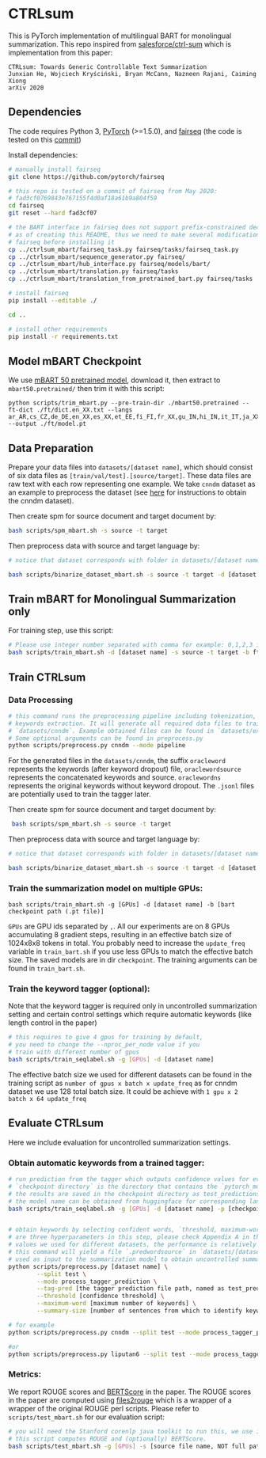 # CTRLsum
This is PyTorch implementation of multilingual BART for monolingual summarization. This repo inspired from [salesforce/ctrl-sum](https://github.com/salesforce/ctrl-sum) which is implementation from this paper:

```
CTRLsum: Towards Generic Controllable Text Summarization
Junxian He, Wojciech Kryściński, Bryan McCann, Nazneen Rajani, Caiming Xiong
arXiv 2020
```
 


## Dependencies
The code requires Python 3, [PyTorch](https://pytorch.org/) (>=1.5.0), and [fairseq](https://github.com/pytorch/fairseq) (the code is tested on this [commit](https://github.com/pytorch/fairseq/commit/fad3cf0769843e767155f4d0af18a61b9a804f59))

Install dependencies:
```bash
# manually install fairseq
git clone https://github.com/pytorch/fairseq

# this repo is tested on a commit of fairseq from May 2020:
# fad3cf0769843e767155f4d0af18a61b9a804f59
cd fairseq
git reset --hard fad3cf07

# the BART interface in fairseq does not support prefix-constrained decoding
# as of creating this README, thus we need to make several modifications to 
# fairseq before installing it
cp ../ctrlsum_mbart/fairseq_task.py fairseq/tasks/fairseq_task.py
cp ../ctrlsum_mbart/sequence_generator.py fairseq/
cp ../ctrlsum_mbart/hub_interface.py fairseq/models/bart/
cp ../ctrlsum_mbart/translation.py fairseq/tasks
cp ../ctrlsum_mbart/translation_from_pretrained_bart.py fairseq/tasks

# install fairseq
pip install --editable ./

cd ..

# install other requirements
pip install -r requirements.txt
```
## Model mBART Checkpoint
We use [mBART 50 pretrained model](https://dl.fbaipublicfiles.com/fairseq/models/mbart50/mbart50.pretrained.tar.gz), download it, then extract to `mbart50.pretrained/` then trim it with this script:
```
python scripts/trim_mbart.py --pre-train-dir ./mbart50.pretrained --ft-dict ./ft/dict.en_XX.txt --langs ar_AR,cs_CZ,de_DE,en_XX,es_XX,et_EE,fi_FI,fr_XX,gu_IN,hi_IN,it_IT,ja_XX,kk_KZ,ko_KR,lt_LT,lv_LV,my_MM,ne_NP,nl_XX,ro_RO,ru_RU,si_LK,tr_TR,vi_VN,zh_CN,af_ZA,az_AZ,bn_IN,fa_IR,he_IL,hr_HR,id_ID,ka_GE,km_KH,mk_MK,ml_IN,mn_MN,mr_IN,pl_PL,ps_AF,pt_XX,sv_SE,sw_KE,ta_IN,te_IN,th_TH,tl_XX,uk_UA,ur_PK,xh_ZA,gl_ES,sl_SI --output ./ft/model.pt
```
## Data Preparation
Prepare your data files into `datasets/[dataset name]`, which should consist of six data files as `[train/val/test].[source/target]`. These data files are raw text with each row representing one example. We take `cnndm` dataset as an example to preprocess the dataset (see [here](https://github.com/pytorch/fairseq/blob/master/examples/bart/README.summarization.md) for instructions to obtain the cnndm dataset).

Then create spm for source document and target document by: 

```bash
bash scripts/spm_mbart.sh -s source -t target
```

Then preprocess data with source and target language by:
```bash
# notice that dataset corresponds with folder in datasets/[dataset name], and please see mbart50.pretrained for available language dictionaries. As for english dataset we use dict.en_XX.txt

bash scripts/binarize_dataset_mbart.sh -s source -t target -d [dataset name] -l mbart50.pretrained/[language dictionary]
```
## Train mBART for Monolingual Summarization only
For training step, use this script:

```bash
# Please use integer number separated with comma for example: 0,1,2,3 if you would want to use multiple GPUs. As for language id please refer to available languages from Model mBART Checkpoint section, for English dataset we use en_XX
bash scripts/train_mbart.sh -d [dataset name] -s source -t target -b ft/model.pt -g [GPU id] -i [language id]
```
## Train CTRLsum

### Data Processing
```bash
# this command runs the preprocessing pipeline including tokenization, truncation, and 
# keywords extraction. It will generate all required data files to train CTRLsum into 
# `datasets/cnndm`. Example obtained files can be found in `datasets/example_dataset`
# Some optional arguments can be found in preprocess.py
python scripts/preprocess.py cnndm --mode pipeline
```
For the generated files in the `datasets/cnndm`, the suffix `oracleword` represents the keywords (after keyword dropout) file, `oraclewordsource` represents the concatenated keywords and source. `oraclewordns` represents the original keywords without keyword dropout. The `.jsonl` files are potentially used to train the tagger later.

Then create spm for source document and target document by: 

```bash
 bash scripts/spm_mbart.sh -s source -t target
```

Then preprocess data with source and target language by:
```bash
# notice that dataset corresponds with folder in datasets/[dataset name], and please see mbart50.pretrained for available language dictionaries. As for english dataset we use dict.en_XX.txt

bash scripts/binarize_dataset_mbart.sh -s source -t target -d [dataset name] -l mbart50.pretrained/[language dictionary]
```
### Train the summarization model on multiple GPUs:

```
bash scripts/train_mbart.sh -g [GPUs] -d [dataset name] -b [bart checkpoint path (.pt file)]
```
`GPUs` are GPU ids separated by `,`. All our experiments are on 8 GPUs accumulating 8 gradient steps, resulting in an effective batch size of 1024x8x8 tokens in total. You probably need to increase the `update_freq` variable in `train_bart.sh` if you use less GPUs to match the effective batch size. The saved models are in dir `checkpoint`. The training arguments can be found in `train_bart.sh`.



### Train the keyword tagger (optional):
Note that the keyword tagger is required only in uncontrolled summarization setting and certain control settings which require automatic keywords (like length control in the paper)
```bash
# this requires to give 4 gpus for training by default,
# you need to change the --nproc_per_node value if you 
# train with different number of gpus
bash scripts/train_seqlabel.sh -g [GPUs] -d [dataset name]
```

The effective batch size we used for different datasets can be found in the training script as `number of gpus x batch x update_freq` as for cnndm dataset we use 128 total batch size. It could be achieve with `1 gpu x 2 batch x 64 update_freq `



## Evaluate CTRLsum
Here we include evaluation for uncontrolled summarization settings. 

### Obtain automatic keywords from a trained tagger:

```bash
# run prediction from the tagger which outputs confidence values for every token
# `checkpoint directory` is the directory that contains the `pytorch_model.bin` checkpoint.
# the results are saved in the checkpoint directory as test_predictions.txt
# the model name can be obtained from huggingface for corresponding language.
bash scripts/train_seqlabel.sh -g [GPUs] -d [dataset name] -p [checkpoint directory] -m [model name]


# obtain keywords by selecting confident words, `threshold, maximum-word, and summary-size` 
# are three hyperparameters in this step, please check Appendix A in the paper for specific
# values we used for different datasets, the performance is relatively robust
# this command will yield a file `.predwordsource` in `datasets/[dataset name]` which can be
# used as input to the summarization model to obtain uncontrolled summaries
python scripts/preprocess.py [dataset name] \
		--split test \
		--mode process_tagger_prediction \
		--tag-pred [the tagger prediction file path, named as test_predictions.txt] \
		--threshold [confidence threshold] \
		--maximum-word [maximum number of keywords] \
		--summary-size [number of sentences from which to identify keywords]

# for example 
python scripts/preprocess.py cnndm --split test --mode process_tagger_prediction --threshold 0.25 --maximum-word 30 --summary-size 10 --lang en --tag-pred checkpoint/seqlabel/cnndm/20210528/cnndm.bert-large-cased.bsz4.uf32.gpu7/test_predictions.txt

#or
python scripts/preprocess.py liputan6 --split test --mode process_tagger_prediction --threshold 0.25 --maximum-word 30 --summary-size 10 --lang id --tag-pred checkpoint/seqlabel/liputan6/20210522/liputan6.indobenchmark/indobert-large-p2.bsz8.uf4.gpu3/test_predictions.txt
```

### Metrics:

We report ROUGE scores and [BERTScore](https://github.com/Tiiiger/bert_score) in the paper. The ROUGE scores in the paper are computed using [files2rouge](https://github.com/pltrdy/files2rouge) which is a wrapper of a wrapper of the original ROUGE perl scripts. Please refer to `scripts/test_mbart.sh` for our evaluation script:

```bash
# you will need the Stanford corenlp java toolkit to run this, we use it for tokenization
# this script computes ROUGE and (optionally) BERTScore.
bash scripts/test_mbart.sh -g [GPUs] -s [source file name, NOT full path] -d [dataset] -p [ctrlsum checkpoint directory]
```


